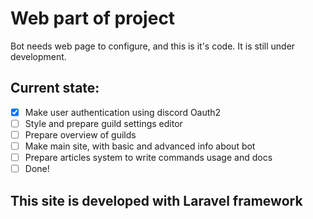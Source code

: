 # Web part of project

Bot needs web page to configure, and this is it's code. 
It is still under development.

## Current state:

- [x] Make user authentication using discord Oauth2
- [ ] Style and prepare guild settings editor
- [ ] Prepare overview of guilds
- [ ] Make main site, with basic and advanced info about bot
- [ ] Prepare articles system to write commands usage and docs
- [ ] Done!

## This site is developed with Laravel framework
